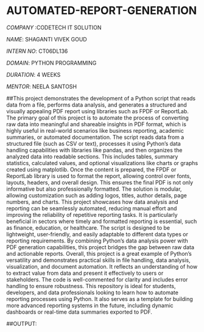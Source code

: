# AUTOMATED-REPORT-GENERATION

*COMPANY* :CODETECH IT SOLUTION

*NAME*: SHAGANTI VIVEK GOUD

*INTERN NO*: CT06DL136

*DOMAIN*: PYTHON PROGRAMMING

*DURATION*: 4 WEEKS

*MENTOR*: NEELA SANTOSH

##This project demonstrates the development of a Python script that reads data from a file, performs data analysis, and generates a structured and visually appealing PDF report using libraries such as FPDF or ReportLab. The primary goal of this project is to automate the process of converting raw data into meaningful and shareable insights in PDF format, which is highly useful in real-world scenarios like business reporting, academic summaries, or automated documentation. The script reads data from a structured file (such as CSV or text), processes it using Python’s data handling capabilities with libraries like pandas, and then organizes the analyzed data into readable sections. This includes tables, summary statistics, calculated values, and optional visualizations like charts or graphs created using matplotlib. Once the content is prepared, the FPDF or ReportLab library is used to format the report, allowing control over fonts, layouts, headers, and overall design. This ensures the final PDF is not only informative but also professionally formatted. The solution is modular, allowing customization such as adding logos, titles, author details, page numbers, and charts. This project showcases how data analysis and reporting can be seamlessly automated, reducing manual effort and improving the reliability of repetitive reporting tasks. It is particularly beneficial in sectors where timely and formatted reporting is essential, such as finance, education, or healthcare. The script is designed to be lightweight, user-friendly, and easily adaptable to different data types or reporting requirements. By combining Python’s data analysis power with PDF generation capabilities, this project bridges the gap between raw data and actionable reports. Overall, this project is a great example of Python’s versatility and demonstrates practical skills in file handling, data analysis, visualization, and document automation. It reflects an understanding of how to extract value from data and present it effectively to users or stakeholders. The code is well-commented for clarity and includes error handling to ensure robustness. This repository is ideal for students, developers, and data professionals looking to learn how to automate reporting processes using Python. It also serves as a template for building more advanced reporting systems in the future, including dynamic dashboards or real-time data summaries exported to PDF.

##OUTPUT:

